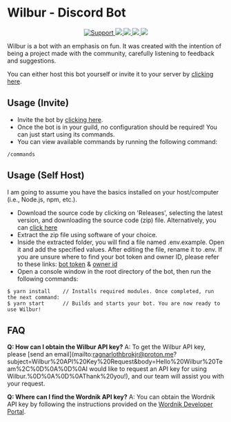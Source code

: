 # Wilbur - Discord Bot

<div align="center">
  <a href="https://discord.gg/Q3ZhdRJ">
    <img src="https://img.shields.io/discord/495602800802398212.svg?colorB=Blue&logo=discord&label=Support&style=for-the-badge" alt="Support">
  </a>
  <a href="https://github.com/RagnarLothbrok-Odin/Wilbur">
    <img src="https://img.shields.io/github/languages/top/RagnarLothbrok-Odin/Wilbur.svg?style=for-the-badge">
  </a>
  <a href="https://github.com/RagnarLothbrok-Odin/Wilbur/issues">
    <img src="https://img.shields.io/github/issues/RagnarLothbrok-Odin/Wilbur.svg?style=for-the-badge">
  </a>
  <a href="https://github.com/RagnarLothbrok-Odin/Wilbur/pulls">
    <img src="https://img.shields.io/github/issues-pr/RagnarLothbrok-Odin/Wilbur.svg?style=for-the-badge">
  </a>
  <a href="https://www.codacy.com/gh/RagnarLothbrok-Odin/Wilbur/dashboard?utm_source=github.com&amp;utm_medium=referral&amp;utm_content=RagnarLothbrok-Odin/Wilburd&amp;utm_campaign=Badge_Grade">
    <img src="https://img.shields.io/codacy/grade/e3b8b65d70f24c62944d4920afdae413?style=for-the-badge">
  </a>
</div>

Wilbur is a bot with an emphasis on fun. It was created with the intention of being a project made with the community, carefully listening to feedback and suggestions.

You can either host this bot yourself or invite it to your server by [clicking here](https://discordapp.com/oauth2/authorize?client_id=1103308818470932653&scope=bot%20applications.commands&permissions=535327927376).

## Usage (Invite)

- Invite the bot by [clicking here](https://discordapp.com/oauth2/authorize?client_id=1103308818470932653&scope=bot%20applications.commands&permissions=535327927376).
- Once the bot is in your guild, no configuration should be required! You can just start using its commands.
- You can view available commands by running the following command:

```text
/commands
```

## Usage (Self Host)

I am going to assume you have the basics installed on your host/computer (i.e., Node.js, npm, etc.).

- Download the source code by clicking on 'Releases', selecting the latest version, and downloading the source code (zip) file. Alternatively, you can [click here](https://github.com/RagnarLothbrok-Odin/Wilbur/releases)
- Extract the zip file using software of your choice.
- Inside the extracted folder, you will find a file named .env.example. Open it and add the specified values. After editing the file, rename it to .env. If you are unsure where to find your bot token and owner ID, please refer to these links: [bot token](https://github.com/reactiflux/discord-irc/wiki/Creating-a-discord-bot-&-getting-a-token) & [owner id](https://support.discordapp.com/hc/en-us/articles/206346498-Where-can-I-find-my-User-Server-Message-ID-)
- Open a console window in the root directory of the bot, then run the following commands:

```text
$ yarn install    // Installs required modules. Once completed, run the next command:
$ yarn start      // Builds and starts your bot. You are now ready to use Wilbur!
```

## FAQ

**Q: How can I obtain the Wilbur API key?**
A: To get the Wilbur API key, please [send an email](mailto:ragnarlothbrokjr@proton.me?subject=Wilbur%20API%20Key%20Request&body=Hello%20Wilbur%20Team%2C%0D%0A%0D%0AI would like to request an API key for using Wilbur.%0D%0A%0D%0AThank%20you!), and our team will assist you with your request.

**Q: Where can I find the Wordnik API key?**
A: You can obtain the Wordnik API key by following the instructions provided on the [Wordnik Developer Portal](https://developer.wordnik.com/gettingstarted).
